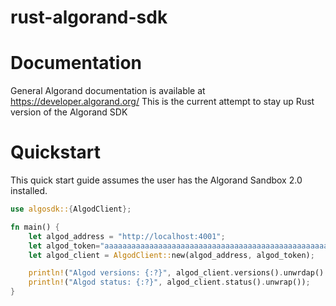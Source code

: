 # rust-algorand-sdk

# Documentation

General Algorand documentation is available at https://developer.algorand.org/
This is the current attempt to stay up Rust version of the Algorand SDK

# Quickstart
This quick start guide assumes the user has the Algorand Sandbox 2.0 installed.

```rust
use algosdk::{AlgodClient};

fn main() {
    let algod_address = "http://localhost:4001";
    let algod_token="aaaaaaaaaaaaaaaaaaaaaaaaaaaaaaaaaaaaaaaaaaaaaaaaaaaaaaaaaaaaaaaa";
    let algod_client = AlgodClient::new(algod_address, algod_token);

    println!("Algod versions: {:?}", algod_client.versions().unwrdap().versions);
    println!("Algod status: {:?}", algod_client.status().unwrap());
}
```
